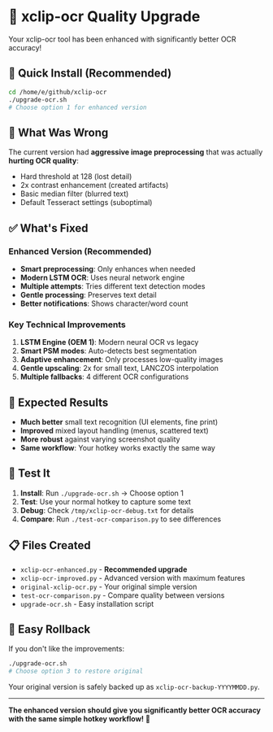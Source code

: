 # 🎯 xclip-ocr Quality Upgrade

Your xclip-ocr tool has been enhanced with significantly better OCR accuracy!

## 🚀 Quick Install (Recommended)

```bash
cd /home/e/github/xclip-ocr
./upgrade-ocr.sh
# Choose option 1 for enhanced version
```

## 🔧 What Was Wrong

The current version had **aggressive image preprocessing** that was actually **hurting OCR quality**:

- Hard threshold at 128 (lost detail)
- 2x contrast enhancement (created artifacts)
- Basic median filter (blurred text)
- Default Tesseract settings (suboptimal)

## ✅ What's Fixed

### Enhanced Version (Recommended)
- **Smart preprocessing**: Only enhances when needed
- **Modern LSTM OCR**: Uses neural network engine
- **Multiple attempts**: Tries different text detection modes
- **Gentle processing**: Preserves text detail
- **Better notifications**: Shows character/word count

### Key Technical Improvements
1. **LSTM Engine (OEM 1)**: Modern neural OCR vs legacy
2. **Smart PSM modes**: Auto-detects best segmentation
3. **Adaptive enhancement**: Only processes low-quality images
4. **Gentle upscaling**: 2x for small text, LANCZOS interpolation
5. **Multiple fallbacks**: 4 different OCR configurations

## 🎯 Expected Results

- **Much better** small text recognition (UI elements, fine print)
- **Improved** mixed layout handling (menus, scattered text)
- **More robust** against varying screenshot quality
- **Same workflow**: Your hotkey works exactly the same way

## 🧪 Test It

1. **Install**: Run `./upgrade-ocr.sh` → Choose option 1
2. **Test**: Use your normal hotkey to capture some text
3. **Debug**: Check `/tmp/xclip-ocr-debug.txt` for details
4. **Compare**: Run `./test-ocr-comparison.py` to see differences

## 📋 Files Created

- `xclip-ocr-enhanced.py` - **Recommended upgrade**
- `xclip-ocr-improved.py` - Advanced version with maximum features
- `original-xclip-ocr.py` - Your original simple version
- `test-ocr-comparison.py` - Compare quality between versions
- `upgrade-ocr.sh` - Easy installation script

## 🔄 Easy Rollback

If you don't like the improvements:
```bash
./upgrade-ocr.sh
# Choose option 3 to restore original
```

Your original version is safely backed up as `xclip-ocr-backup-YYYYMMDD.py`.

---

**The enhanced version should give you significantly better OCR accuracy with the same simple hotkey workflow! 🎉**